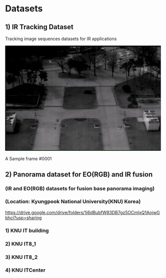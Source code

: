 # Datasets

## 1) IR Tracking Dataset

Tracking image sequences datasets for IR applications

![text](https://github.com/durumy98/Datasets/blob/master/tracking_dataset/KNU_campus_small_pedestrian/sequence/0001.jpg)

A Sample frame #0001

## 2) Panorama dataset for EO(RGB) and IR fusion
### (IR and EO(RGB) datasets for fusion base panorama imaging)
### (Location: Kyungpook National University(KNU) Korea)

<https://drive.google.com/drive/folders/1j6dBubfW83DB7gz5OCmlxQ1AojwGbhci?usp=sharing>

### 1) KNU IT building
### 2) KNU IT8_1
### 3) KNU IT8_2
### 4) KNU ITCenter
